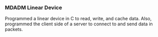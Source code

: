 ### MDADM Linear Device

Programmed a linear device in C to read, write, and cache data. Also, programmed the client side of a server to connect to and send data in packets.
